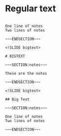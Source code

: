 <!SLIDE>

# Regular text

~~~SECTION:notes~~~

One line of notes
Two lines of notes

~~~ENDSECTION~~~

<!SLIDE bigtext>

# BIGTEXT

~~~SECTION:notes~~~

These are the notes

~~~ENDSECTION~~~

<!SLIDE bigtext>

## Big Text

~~~SECTION:notes~~~

One line of notes
Two lines of notes

~~~ENDSECTION~~~



